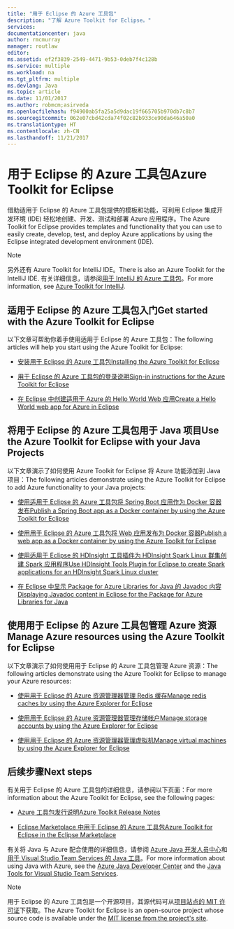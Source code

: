 ```yaml
---
title: "用于 Eclipse 的 Azure 工具包"
description: "了解 Azure Toolkit for Eclipse。"
services: 
documentationcenter: java
author: rmcmurray
manager: routlaw
editor: 
ms.assetid: ef2f3839-2549-4471-9b53-0deb7f4c128b
ms.service: multiple
ms.workload: na
ms.tgt_pltfrm: multiple
ms.devlang: Java
ms.topic: article
ms.date: 11/01/2017
ms.author: robmcm;asirveda
ms.openlocfilehash: f94900ab5fa25a5d9dac19f665705b970db7c8b7
ms.sourcegitcommit: 062e07cbd42cda74f02c82b933ce90da646a50a0
ms.translationtype: HT
ms.contentlocale: zh-CN
ms.lasthandoff: 11/21/2017
---
```

# <a name="azure-toolkit-for-eclipse"></a><span data-ttu-id="1023f-103">用于 Eclipse 的 Azure 工具包</span><span class="sxs-lookup"><span data-stu-id="1023f-103">Azure Toolkit for Eclipse</span></span>
<span data-ttu-id="1023f-104">借助适用于 Eclipse 的 Azure 工具包提供的模板和功能，可利用 Eclipse 集成开发环境 (IDE) 轻松地创建、开发、测试和部署 Azure 应用程序。</span><span class="sxs-lookup"><span data-stu-id="1023f-104">The Azure Toolkit for Eclipse provides templates and functionality that you can use to easily create, develop, test, and deploy Azure applications by using the Eclipse integrated development environment (IDE).</span></span>

> [!NOTE]
> 
> <span data-ttu-id="1023f-105">另外还有 Azure Toolkit for IntelliJ IDE。</span><span class="sxs-lookup"><span data-stu-id="1023f-105">There is also an Azure Toolkit for the IntelliJ IDE.</span></span> <span data-ttu-id="1023f-106">有关详细信息，请参阅[用于 IntelliJ 的 Azure 工具包](../intellij/azure-toolkit-for-intellij.md)。</span><span class="sxs-lookup"><span data-stu-id="1023f-106">For more information, see [Azure Toolkit for IntelliJ](../intellij/azure-toolkit-for-intellij.md).</span></span>
> 

## <a name="get-started-with-the-azure-toolkit-for-eclipse"></a><span data-ttu-id="1023f-107">适用于 Eclipse 的 Azure 工具包入门</span><span class="sxs-lookup"><span data-stu-id="1023f-107">Get started with the Azure Toolkit for Eclipse</span></span>
<span data-ttu-id="1023f-108">以下文章可帮助你着手使用适用于 Eclipse 的 Azure 工具包：</span><span class="sxs-lookup"><span data-stu-id="1023f-108">The following articles will help you start using the Azure Toolkit for Eclipse:</span></span>

* [<span data-ttu-id="1023f-109">安装用于 Eclipse 的 Azure 工具包</span><span class="sxs-lookup"><span data-stu-id="1023f-109">Installing the Azure Toolkit for Eclipse</span></span>](azure-toolkit-for-eclipse-installation.md)

* [<span data-ttu-id="1023f-110">用于 Eclipse 的 Azure 工具包的登录说明</span><span class="sxs-lookup"><span data-stu-id="1023f-110">Sign-in instructions for the Azure Toolkit for Eclipse</span></span>](azure-toolkit-for-eclipse-sign-in-instructions.md)

* [<span data-ttu-id="1023f-111">在 Eclipse 中创建适用于 Azure 的 Hello World Web 应用</span><span class="sxs-lookup"><span data-stu-id="1023f-111">Create a Hello World web app for Azure in Eclipse</span></span>](/azure/app-service-web/app-service-web-eclipse-create-hello-world-web-app)

## <a name="use-the-azure-toolkit-for-eclipse-with-your-java-projects"></a><span data-ttu-id="1023f-112">将用于 Eclipse 的 Azure 工具包用于 Java 项目</span><span class="sxs-lookup"><span data-stu-id="1023f-112">Use the Azure Toolkit for Eclipse with your Java Projects</span></span>
<span data-ttu-id="1023f-113">以下文章演示了如何使用 Azure Toolkit for Eclipse 将 Azure 功能添加到 Java 项目：</span><span class="sxs-lookup"><span data-stu-id="1023f-113">The following articles demonstrate using the Azure Toolkit for Eclipse to add Azure functionality to your Java projects:</span></span>

* [<span data-ttu-id="1023f-114">使用适用于 Eclipse 的 Azure 工具包将 Spring Boot 应用作为 Docker 容器发布</span><span class="sxs-lookup"><span data-stu-id="1023f-114">Publish a Spring Boot app as a Docker container by using the Azure Toolkit for Eclipse</span></span>](azure-toolkit-for-eclipse-publish-spring-boot-docker-app.md)

* [<span data-ttu-id="1023f-115">使用用于 Eclipse 的 Azure 工具包将 Web 应用发布为 Docker 容器</span><span class="sxs-lookup"><span data-stu-id="1023f-115">Publish a web app as a Docker container by using the Azure Toolkit for Eclipse</span></span>](azure-toolkit-for-eclipse-publish-as-docker-container.md)

* [<span data-ttu-id="1023f-116">使用适用于 Eclipse 的 HDInsight 工具插件为 HDInsight Spark Linux 群集创建 Spark 应用程序</span><span class="sxs-lookup"><span data-stu-id="1023f-116">Use HDInsight Tools Plugin for Eclipse to create Spark applications for an HDInsight Spark Linux cluster</span></span>](/azure/hdinsight/hdinsight-apache-spark-eclipse-tool-plugin)

* [<span data-ttu-id="1023f-117">在 Eclipse 中显示 Package for Azure Libraries for Java 的 Javadoc 内容</span><span class="sxs-lookup"><span data-stu-id="1023f-117">Displaying Javadoc content in Eclipse for the Package for Azure Libraries for Java</span></span>](azure-toolkit-for-eclipse-displaying-javadoc-content-for-azure-libraries.md)

## <a name="manage-azure-resources-using-the-azure-toolkit-for-eclipse"></a><span data-ttu-id="1023f-118">使用用于 Eclipse 的 Azure 工具包管理 Azure 资源</span><span class="sxs-lookup"><span data-stu-id="1023f-118">Manage Azure resources using the Azure Toolkit for Eclipse</span></span>
<span data-ttu-id="1023f-119">以下文章演示了如何使用用于 Eclipse 的 Azure 工具包管理 Azure 资源：</span><span class="sxs-lookup"><span data-stu-id="1023f-119">The following articles demonstrate using the Azure Toolkit for Eclipse to manage your Azure resources:</span></span>

* [<span data-ttu-id="1023f-120">使用用于 Eclipse 的 Azure 资源管理器管理 Redis 缓存</span><span class="sxs-lookup"><span data-stu-id="1023f-120">Manage redis caches by using the Azure Explorer for Eclipse</span></span>](azure-toolkit-for-eclipse-managing-redis-caches-using-azure-explorer.md)

* [<span data-ttu-id="1023f-121">使用用于 Eclipse 的 Azure 资源管理器管理存储帐户</span><span class="sxs-lookup"><span data-stu-id="1023f-121">Manage storage accounts by using the Azure Explorer for Eclipse</span></span>](azure-toolkit-for-eclipse-managing-storage-accounts-using-azure-explorer.md)

* [<span data-ttu-id="1023f-122">使用用于 Eclipse 的 Azure 资源管理器管理虚拟机</span><span class="sxs-lookup"><span data-stu-id="1023f-122">Manage virtual machines by using the Azure Explorer for Eclipse</span></span>](azure-toolkit-for-eclipse-managing-virtual-machines-using-azure-explorer.md)

## <a name="next-steps"></a><span data-ttu-id="1023f-123">后续步骤</span><span class="sxs-lookup"><span data-stu-id="1023f-123">Next steps</span></span>

<span data-ttu-id="1023f-124">有关用于 Eclipse 的 Azure 工具包的详细信息，请参阅以下页面：</span><span class="sxs-lookup"><span data-stu-id="1023f-124">For more information about the Azure Toolkit for Eclipse, see the following pages:</span></span>

* [<span data-ttu-id="1023f-125">Azure 工具包发行说明</span><span class="sxs-lookup"><span data-stu-id="1023f-125">Azure Toolkit Release Notes</span></span>](https://github.com/Microsoft/azure-tools-for-java/releases)

* [<span data-ttu-id="1023f-126">Eclipse Marketplace 中用于 Eclipse 的 Azure 工具包</span><span class="sxs-lookup"><span data-stu-id="1023f-126">Azure Toolkit for Eclipse in the Eclipse Marketplace</span></span>](http://marketplace.eclipse.org/content/azure-toolkit-eclipse)

<span data-ttu-id="1023f-127">有关将 Java 与 Azure 配合使用的详细信息，请参阅 [Azure Java 开发人员中心](https://azure.microsoft.com/develop/java/)和[用于 Visual Studio Team Services 的 Java 工具](https://java.visualstudio.com/)。</span><span class="sxs-lookup"><span data-stu-id="1023f-127">For more information about using Java with Azure, see the [Azure Java Developer Center](https://azure.microsoft.com/develop/java/) and the [Java Tools for Visual Studio Team Services](https://java.visualstudio.com/).</span></span>

<!-- [!INCLUDE [azure-toolkit-for-eclipse-additional-resources](../includes/azure-toolkit-for-eclipse-additional-resources.md)] -->

> [!NOTE]
> 
> <span data-ttu-id="1023f-128">用于 Eclipse 的 Azure 工具包是一个开源项目，其源代码可从[项目站点的 MIT 许可证](https://github.com/microsoft/azure-tools-for-java)下获取。</span><span class="sxs-lookup"><span data-stu-id="1023f-128">The Azure Toolkit for Eclipse is an open-source project whose source code is available under the [MIT license from the project's site](https://github.com/microsoft/azure-tools-for-java).</span></span>
> 

<!-- URL List -->

[Azure Java Developer Center]: https://docs.microsoft.com/java/azure
[Java Tools for Visual Studio Team Services]: https://java.visualstudio.com/

<!-- Temporarily Deprecated URLs -->

<!-- [Deploying large deployments](azure-toolkit-for-eclipse-deploying-large-deployments.md) -->
<!-- [How to Maintain Session Data with Session Affinity]: http://go.microsoft.com/fwlink/?LinkID=699539 -->
<!-- [How to Use Co-located Caching]: http://go.microsoft.com/fwlink/?LinkID=699542 -->
<!-- [How to Use Dedicated Caching]: http://go.microsoft.com/fwlink/?LinkID=699543 -->
<!-- [How to Use JMS with AMQP 1.0 in Azure with Eclipse]: http://go.microsoft.com/fwlink/?LinkID=699544 -->
<!-- [How to Use SSL Offloading]: http://go.microsoft.com/fwlink/?LinkID=699545 -->
<!-- [SSL Offloading]: http://go.microsoft.com/fwlink/?LinkID=699549 -->
<!-- [Using the Azure Service Runtime Library in JSP]: http://go.microsoft.com/fwlink/?LinkID=699551 -->
<!-- [How to Authenticate Web Users with Azure Access Control Service Using Eclipse]: /azure/active-directory/active-directory-java-authenticate-users-access-control-eclipse.md -->
<!-- [Debug a Java Web App on Azure in Eclipse]: /azure/app-service-web/app-service-web-debug-java-web-app-in-eclipse.md -->
<!-- [Debugging Azure Applications in Eclipse]: azure-toolkit-for-eclipse-debugging-azure-applications.md -->

<!-- Legacy MSDN URL = https://msdn.microsoft.com/library/azure/hh694271.aspx -->
